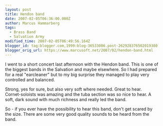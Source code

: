 ```yaml
---
layout: post
title: Hendon band
date: 2007-02-05T06:36:00.000Z
author: Marcus Hammarberg
tags:
  - Brass Band
  - Salvation Army
modified_time: 2007-02-05T06:49:56.164Z
blogger_id: tag:blogger.com,1999:blog-36533086.post-262928376502019380
blogger_orig_url: https://www.marcusoft.net/2007/02/hendon-band.html
---
```


I went to a short concert last afternoon with the Hendon band. This is one of the
biggest bands in the Salvation and maybe elsewhere. So I had prepared
for a real "earcleaner" but to my big surprise
they managed to play very controlled and balanced.

Strong, yes for sure, but also very soft where needed. Great to hear.
Cornet-soloists was amazing and the tuba
section was so nice to hear. A soft, dark sound with much richness and
really led the band.

So - if you ever have the possibility to hear this band,
don't get scared by the size. There are some very good quality sounds to
be heard from the band.
